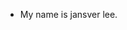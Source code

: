 - My name is jansver lee.

<!---
JaneSver/JaneSver is a ✨ special ✨ repository because its `README.md` (this file) appears on your GitHub profile.
You can click the Preview link to take a look at your changes.
--->
